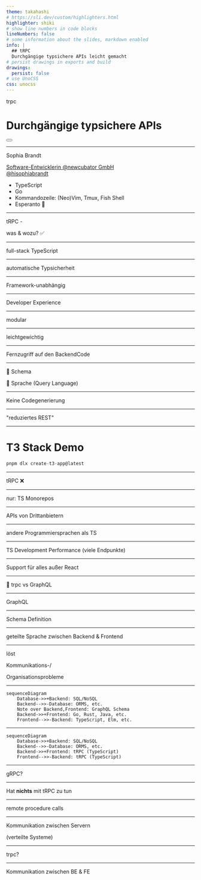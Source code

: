 ```yaml
---
theme: takahashi
# https://sli.dev/custom/highlighters.html
highlighter: shiki
# show line numbers in code blocks
lineNumbers: false
# some information about the slides, markdown enabled
info: |
  ## tRPC
  Durchgängige typsichere APIs leicht gemacht
# persist drawings in exports and build
drawings:
  persist: false
# use UnoCSS
css: unocss
---
```



trpc
# Durchgängige typsichere APIs

<div class="abs-br m-6 flex gap-2">
  <button @click="$slidev.nav.openInEditor()" title="Open in Editor" class="text-xl icon-btn opacity-50 !border-none !hover:text-white">
    <carbon:edit />
  </button>
  <a href="https://github.com/sophiabrandt/webworker-hannover-trpc-talk" target="_blank" alt="GitHub"
    class="text-xl icon-btn opacity-50 !border-none !hover:text-white">
    <carbon-logo-github />
  </a>
</div>

<!--
The last comment block of each slide will be treated as slide notes. It will be visible and editable in Presenter Mode along with the slide. [Read more in the docs](https://sli.dev/guide/syntax.html#notes)
-->
---

Sophia Brandt
<div>
<a href="https://www.newcubator.com" target="_blank" alt="Newcubator"
class="text-xl icon-btn opacity-50 !border-none !hover:text-black">
Software-Entwicklerin @newcubator GmbH</a>
</div>

<div>
<a href="https://twitter.com/hisophiabrandt" target="_blank" alt="Twitter"
class="text-xl icon-btn text-blue opacity-50 !border-none !hover:text-blue">
<carbon-logo-twitter />@hisophiabrandt</a>
</div>

<ul>
<li class="text-sm">TypeScript</li>
<li class="text-sm">Go</li>
<li class="text-sm">Kommandozeile: (Neo)Vim, Tmux, Fish Shell</li>
<li class="text-sm">Esperanto 💚</li>
</ul>

---

tRPC - 

was & wozu? ✅

---

full-stack TypeScript

---

automatische Typsicherheit

---

Framework-unabhängig

---

Developer Experience

---

modular

---

leichtgewichtig

---

Fernzugriff auf den BackendCode

---

🚫 Schema

🚫 Sprache (Query Language)

---

Keine Codegenerierung

---

"reduziertes REST"

---

# T3 Stack Demo

```ts
pnpm dlx create-t3-app@latest
```

---

tRPC
❌

---

nur: TS Monorepos

---

APIs von Drittanbietern

---

andere Programmiersprachen als TS

---

TS Development Performance (viele Endpunkte)

---

Support für alles außer React


---

🥊 trpc vs GraphQL


---

GraphQL

---

Schema Definition

---

geteilte Sprache zwischen Backend & Frontend

---

löst

Kommunikations-/

Organisationsprobleme

---

```mermaid {theme: 'neutral', scale: 0.8}
sequenceDiagram
    Database->>+Backend: SQL/NoSQL  
    Backend-->>-Database: ORMS, etc.
    Note over Backend,Frontend: GraphQL Schema
    Backend->>+Frontend: Go, Rust, Java, etc.
    Frontend-->>-Backend: TypeScript, Elm, etc.
```

---

```mermaid {theme: 'neutral', scale: 0.8}
sequenceDiagram
    Database->>+Backend: SQL/NoSQL  
    Backend-->>-Database: ORMS, etc.
    Backend->>+Frontend: tRPC (TypeScript)
    Frontend-->>-Backend: tRPC (TypeScript)
```

---

gRPC?

---

Hat **nichts** mit tRPC zu tun

---

remote procedure calls

---

Kommunikation zwischen Servern

(verteilte Systeme)

---

trpc?

---

Kommunikation zwischen BE & FE

